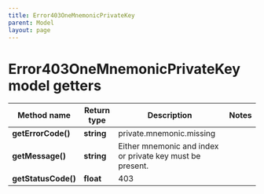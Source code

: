 ```yaml
---
title: Error403OneMnemonicPrivateKey
parent: Model
layout: page
---
```


# Error403OneMnemonicPrivateKey model getters

Method name | Return type | Description | Notes
------------ | ------------- | ------------- | -------------
**getErrorCode()** | **string** | private.mnemonic.missing |
**getMessage()** | **string** | Either mnemonic and index or private key must be present. |
**getStatusCode()** | **float** | 403 |

